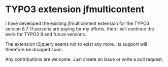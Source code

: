 # TYPO3 extension jfmulticontent

I have developed the existing jfmulticontent extension for the TYPO3 version 8.7. If persons are paying for my efforts, then I will continue the work for TYPO3 9 and future versions.

The extension t3jquery seems not to exist any more. Its support will therefore be dropped soon.



Any contributions are welcome. Just create an issue or write a pull request.
